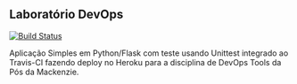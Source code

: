## Laboratório DevOps

[![Build Status](https://travis-ci.com/fernandoberto/devopslab.svg?branch=main)](https://travis-ci.com/fernandoberto/devopslab)

Aplicação Simples em Python/Flask com teste usando Unittest integrado ao Travis-CI fazendo deploy no Heroku para a disciplina de DevOps Tools da Pós da Mackenzie.


